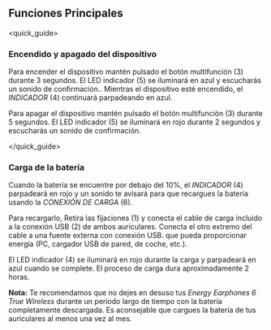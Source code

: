 ## Funciones Principales
<quick_guide>
### Encendido y apagado del dispositivo

Para encender el dispositivo mantén pulsado el botón multifunción (3) durante 3 segundos. El LED indicador (5) se iluminará en azul y escucharás un sonido de confirmación.. Mientras el dispositivo esté encendido, el *INDICADOR* (4) continuará parpadeando en azul. 

Para apagar el dispositivo mantén pulsado el botón multifunción (3) durante 5 segundos. El LED indicador (5) se iluminará en rojo durante 2 segundos y escucharás un sonido de confirmación.

</quick_guide>

### Carga de la batería

Cuando la batería se encuentre por debajo del 10%, el *INDICADOR* (4) parpadeará en rojo y un sonido te avisará para que recargues la batería usando la *CONEXIÓN DE CARGA* (6). 

Para recargarlo, Retira las fijaciones (1) y conecta el cable de carga incluido a la conexión USB (2) de ambos auriculares. Conecta el otro extremo del cable a una fuente externa con conexión USB. que pueda proporcionar energía (PC, cargador USB de pared, de coche, etc.).

El LED indicador (4) se iluminará en rojo durante la carga y parpadeará en azul cuando se complete. El proceso de carga dura aproximadamente 2 horas.


**Nota:** Te recomendamos que no dejes en desuso tus *Energy Earphones 6 True Wireless* durante un periodo largo de tiempo con la batería completamente descargada. Es aconsejable que cargues la batería de tus auriculares al menos una vez al mes.
